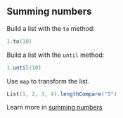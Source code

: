 ## Summing numbers

Build a list with the `to` method:

```scala mdoc
1.to(10)
```

Build a list with the `until` method:

```scala mdoc
1.until(10)
```

Use `map` to transform the list.

```scala mdoc
List(1, 2, 3, 4).lengthCompare("3")
```

Learn more in [summing numbers](#suming-numbers)
